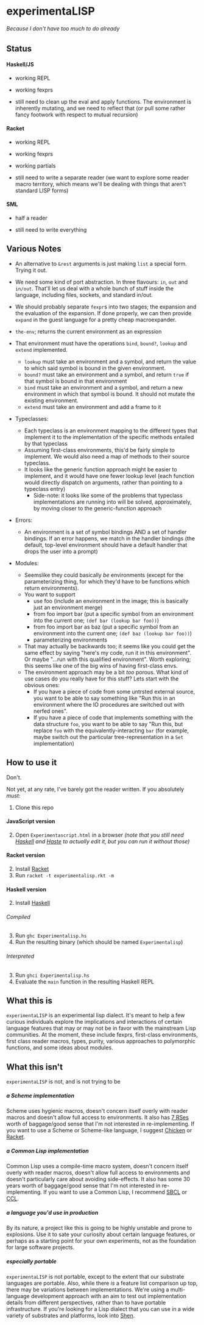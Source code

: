 # experimentaLISP
###### Because I don't have too much to do already

## Status

#### Haskell/JS

- working REPL
- working fexprs

- still need to clean up the eval and apply functions. The environment is inherently mutating, and we need to reflect that (or pull some rather fancy footwork with respect to mutual recursion)

#### Racket

- working REPL
- working fexprs
- working partials

- still need to write a separate reader (we want to explore some reader macro territory, which means we'll be dealing with things that aren't standard LISP forms)

#### SML

- half a reader

- still need to write everything

## Various Notes

- An alternative to `&rest` arguments is just making `list` a special form. Trying it out.
- We need some kind of port abstraction. In three flavours: `in`, `out` and `in/out`. That'll let us deal with a whole bunch of stuff inside the language, including files, sockets, and standard in/out.
- We should probably separate `fexpr`s into two stages; the expansion and the evaluation of the expansion. If done properly, we can then provide `expand` in the guest language for a pretty cheap macroexpander.
- `the-env`; returns the current environment as an expression
- That environment must have the operations `bind`, `bound?`, `lookup` and `extend` implemented.
	- `lookup` must take an environment and a symbol, and return the value to which said symbol is bound in the given environment.
	- `bound?` must take an environment and a symbol, and return `true` if that symbol is bound in that environment
	- `bind` must take an environment and a symbol, and return a new environment in which that symbol is bound. It should not mutate the existing environment.
	- `extend` must take an environment and add a frame to it

- Typeclasses:
	- Each typeclass is an environment mapping to the different types that implement it to the implementation of the specific methods entailed by that typeclass
	- Assuming first-class environments, this'd be fairly simple to implement. We would also need a map of methods to their source typeclass.
	- It looks like the generic function approach might be easier to implement, and it would have one fewer lookup level (each function would directly dispatch on arguments, rather than pointing to a typeclass entry)
		- Side-note: it looks like some of the problems that typeclass implementations are running into will be solved, approximately, by moving closer to the generic-function approach

- Errors:
	- An environment is a set of symbol bindings AND a set of handler bindings. If an error happens, we match in the handler bindings (the default, top-level environment should have a default handler that drops the user into a prompt)

- Modules:
	- Seemslike they could basically _be_ environments (except for the parameterizing thing, for which they'd have to be functions which return environments).
	- You want to support
		- use foo (include an environment in the image; this is basically just an environment merge)
		- from foo import bar (put a specific symbol from an environment into the current one; `(def bar (lookup bar foo))`)
		- from foo import bar as baz (put a specific symbol from an environment into the current one; `(def baz (lookup bar foo))`)
		- parameterizing environments
	- That may actually be backwards too; it seems like you could get the same effect by saying "here's my code, run it in this environment". Or maybe "...run with this qualified environment". Worth exploring; this seems like one of the big wins of having first-class envs.
	- The environment approach may be a bit _too_ porous. What kind of use cases do you really have for this stuff? Lets start with the obvious ones:
		- If you have a piece of code from some untrsted external source, you want to be able to say something like "Run this in an environment where the IO procedures are switched out with nerfed ones".
		- If you have a piece of code that implements something with the data structure `foo`, you want to be able to say "Run this, but replace `foo` with the equivalently-interacting `bar` (for example, maybe switch out the particular tree-representation in a `Set` implementation)

## How to use it

Don't.

Not yet, at any rate, I've barely got the reader written. If you absolutely _must_:

1. Clone this repo

#### JavaScript version

2. Open `Experimentascript.html` in a browser _(note that you still need [Haskell](https://www.haskell.org/haskellwiki/Haskell) and [Haste](http://haste-lang.org/) to actually edit it, but you can run it without those)_

#### Racket version

2. Install [Racket](http://racket-lang.org/)
3. Run `racket -t experimentalisp.rkt -m`

#### Haskell version

2. Install [Haskell](https://www.haskell.org/haskellwiki/Haskell)

###### Compiled

3. Run `ghc Experimentalisp.hs`
4. Run the resulting binary (which should be named `Experimentalisp`)

###### Interpreted

3. Run `ghci Experimentalisp.hs`
4. Evaluate the `main` function in the resulting Haskell REPL

## What this is

`experimentaLISP` is an experimental lisp dialect. It's meant to help a few curious individuals explore the implications and interactions of certain language features that may or may not be in favor with the mainstream Lisp communities. At the moment, these include fexprs, first-class environments, first class reader macros, types, purity, various approaches to polymorphic functions, and some ideas about modules.

## What this isn't

`experimentaLISP` is not, and is not trying to be

##### a Scheme implementation

Scheme uses hygienic macros, doesn't concern itself overly with reader macros and doesn't allow full access to environments. It also has [7 RSes](http://www.scheme-reports.org/) worth of baggage/good sense that I'm not interested in re-implementing. If you want to use a Scheme or Scheme-like language, I suggest [Chicken](http://www.call-cc.org/) or [Racket](http://racket-lang.org/).

##### a Common Lisp implementation

Common Lisp uses a compile-time macro system, doesn't concern itself overly with reader macros, doesn't allow full access to environments and doesn't particularly care about avoiding side-effects. It also has some 30 years worth of baggage/good sense that I'm not interested in re-implementing. If you want to use a Common Lisp, I recommend [SBCL](http://www.sbcl.org/) or [CCL](http://ccl.clozure.com/).

##### a language you'd use in production

By its nature, a project like this is going to be highly unstable and prone to explosions. Use it to sate your curiosity about certain language features, or perhaps as a starting point for your own experiments, not as the foundation for large software projects.

##### especially portable

`experimentaLISP` is not portable, except to the extent that our substrate languages are portable. Also, while there _is_ a feature list comparison up top, there may be variations between implementations. We're using a multi-language development approach with an aim to test out implementation details from different perspectives, rather than to have portable infrastructure. If you're looking for a Lisp dialect that you can use in a wide variety of substrates and platforms, look into [Shen](http://shenlanguage.org/).

